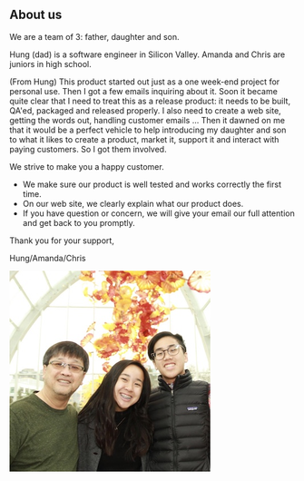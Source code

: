 ## About us

We are a team of 3: father, daughter and son.

Hung (dad) is a software engineer in Silicon Valley. Amanda and Chris are juniors in high school.

(From Hung)
This product started out just as a one week-end project for personal use.
Then I got a few emails inquiring about it. Soon it became quite clear that I need to treat this as a release product: 
it needs to be built, QA'ed, packaged and released properly. I also need to create a web site, getting the words out,
handling customer emails ... Then it dawned on me that it would be a perfect vehicle to help introducing my
daughter and son to what it likes to create a product, market it, support it and interact with paying customers. 
So I got them involved.

We strive to make you a happy customer.

* We make sure our product is well tested and works correctly the first time.
* On our web site, we clearly explain what our product does.
* If you have question or concern, we will give your email our full attention and get back to you promptly.

Thank you for your support,

Hung/Amanda/Chris

![Image of Hung/Amanda/Chris](about.jpg)
